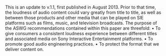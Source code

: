 This is an update to v.1.1, first published in August 2013.
Prior to that time, the loudness of audio content
could vary greatly from title to title, as well as
between those products and other media that can
be played on SIE platforms such as films, music,
and television broadcasts.
The purpose of the ASWG recommendations
contained within this paper are threefold:
• To give consumers a consistent loudness
experience between different titles and
associated media on Sony Interactive
Entertainment platforms.
• To promote good audio engineering practices.
• To protect the format that we deliver content on.
